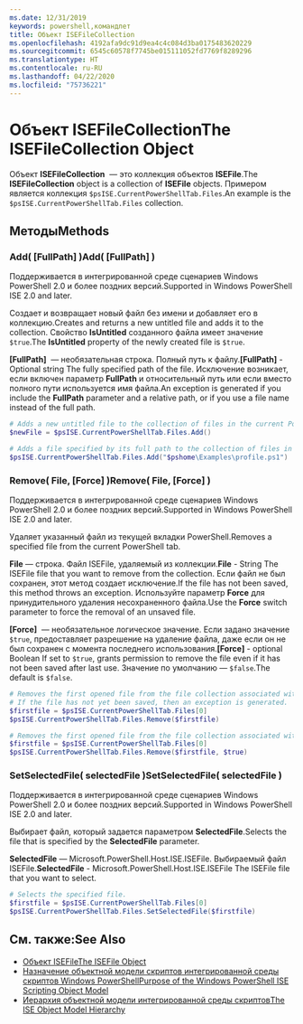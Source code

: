 ```yaml
---
ms.date: 12/31/2019
keywords: powershell,командлет
title: Объект ISEFileCollection
ms.openlocfilehash: 4192afa9dc91d9ea4c4c084d3ba0175483620229
ms.sourcegitcommit: 6545c60578f7745be015111052fd7769f8289296
ms.translationtype: HT
ms.contentlocale: ru-RU
ms.lasthandoff: 04/22/2020
ms.locfileid: "75736221"
---
```

# <a name="the-isefilecollection-object"></a><span data-ttu-id="82d18-103">Объект ISEFileCollection</span><span class="sxs-lookup"><span data-stu-id="82d18-103">The ISEFileCollection Object</span></span>

<span data-ttu-id="82d18-104">Объект **ISEFileCollection**  — это коллекция объектов **ISEFile**.</span><span class="sxs-lookup"><span data-stu-id="82d18-104">The **ISEFileCollection** object is a collection of **ISEFile** objects.</span></span> <span data-ttu-id="82d18-105">Примером является коллекция `$psISE.CurrentPowerShellTab.Files`.</span><span class="sxs-lookup"><span data-stu-id="82d18-105">An example is the `$psISE.CurrentPowerShellTab.Files` collection.</span></span>

## <a name="methods"></a><span data-ttu-id="82d18-106">Методы</span><span class="sxs-lookup"><span data-stu-id="82d18-106">Methods</span></span>

### <a name="add-fullpath-"></a><span data-ttu-id="82d18-107">Add\( \[FullPath\] \)</span><span class="sxs-lookup"><span data-stu-id="82d18-107">Add\( \[FullPath\] \)</span></span>

<span data-ttu-id="82d18-108">Поддерживается в интегрированной среде сценариев Windows PowerShell 2.0 и более поздних версий.</span><span class="sxs-lookup"><span data-stu-id="82d18-108">Supported in Windows PowerShell ISE 2.0 and later.</span></span>

<span data-ttu-id="82d18-109">Создает и возвращает новый файл без имени и добавляет его в коллекцию.</span><span class="sxs-lookup"><span data-stu-id="82d18-109">Creates and returns a new untitled file and adds it to the collection.</span></span> <span data-ttu-id="82d18-110">Свойство **IsUntitled** созданного файла имеет значение `$true`.</span><span class="sxs-lookup"><span data-stu-id="82d18-110">The **IsUntitled** property of the newly created file is `$true`.</span></span>

<span data-ttu-id="82d18-111">**\[FullPath\]**  — необязательная строка. Полный путь к файлу.</span><span class="sxs-lookup"><span data-stu-id="82d18-111">**\[FullPath\]** - Optional string The fully specified path of the file.</span></span> <span data-ttu-id="82d18-112">Исключение возникает, если включен параметр **FullPath** и относительный путь или если вместо полного пути используется имя файла.</span><span class="sxs-lookup"><span data-stu-id="82d18-112">An exception is generated if you include the **FullPath** parameter and a relative path, or if you use a file name instead of the full path.</span></span>

```powershell
# Adds a new untitled file to the collection of files in the current PowerShell tab.
$newFile = $psISE.CurrentPowerShellTab.Files.Add()

# Adds a file specified by its full path to the collection of files in the current PowerShell tab.
$psISE.CurrentPowerShellTab.Files.Add("$pshome\Examples\profile.ps1")
```

### <a name="remove-file-force-"></a><span data-ttu-id="82d18-113">Remove\( File, \[Force\] \)</span><span class="sxs-lookup"><span data-stu-id="82d18-113">Remove\( File, \[Force\] \)</span></span>

<span data-ttu-id="82d18-114">Поддерживается в интегрированной среде сценариев Windows PowerShell 2.0 и более поздних версий.</span><span class="sxs-lookup"><span data-stu-id="82d18-114">Supported in Windows PowerShell ISE 2.0 and later.</span></span>

<span data-ttu-id="82d18-115">Удаляет указанный файл из текущей вкладки PowerShell.</span><span class="sxs-lookup"><span data-stu-id="82d18-115">Removes a specified file from the current PowerShell tab.</span></span>

<span data-ttu-id="82d18-116">**File** — строка. Файл ISEFile, удаляемый из коллекции.</span><span class="sxs-lookup"><span data-stu-id="82d18-116">**File** - String The ISEFile file that you want to remove from the collection.</span></span> <span data-ttu-id="82d18-117">Если файл не был сохранен, этот метод создает исключение.</span><span class="sxs-lookup"><span data-stu-id="82d18-117">If the file has not been saved, this method throws an exception.</span></span> <span data-ttu-id="82d18-118">Используйте параметр **Force** для принудительного удаления несохраненного файла.</span><span class="sxs-lookup"><span data-stu-id="82d18-118">Use the **Force** switch parameter to force the removal of an unsaved file.</span></span>

<span data-ttu-id="82d18-119">**\[Force\]**  — необязательное логическое значение. Если задано значение `$true`, предоставляет разрешение на удаление файла, даже если он не был сохранен с момента последнего использования.</span><span class="sxs-lookup"><span data-stu-id="82d18-119">**\[Force\]** - optional Boolean If set to `$true`, grants permission to remove the file even if it has not been saved after last use.</span></span> <span data-ttu-id="82d18-120">Значение по умолчанию — `$false`.</span><span class="sxs-lookup"><span data-stu-id="82d18-120">The default is `$false`.</span></span>

```powershell
# Removes the first opened file from the file collection associated with the current PowerShell tab.
# If the file has not yet been saved, then an exception is generated.
$firstfile = $psISE.CurrentPowerShellTab.Files[0]
$psISE.CurrentPowerShellTab.Files.Remove($firstfile)

# Removes the first opened file from the file collection associated with the current PowerShell tab, even if it has not been saved.
$firstfile = $psISE.CurrentPowerShellTab.Files[0]
$psISE.CurrentPowerShellTab.Files.Remove($firstfile, $true)
```

### <a name="setselectedfile-selectedfile-"></a><span data-ttu-id="82d18-121">SetSelectedFile\( selectedFile \)</span><span class="sxs-lookup"><span data-stu-id="82d18-121">SetSelectedFile\( selectedFile \)</span></span>

<span data-ttu-id="82d18-122">Поддерживается в интегрированной среде сценариев Windows PowerShell 2.0 и более поздних версий.</span><span class="sxs-lookup"><span data-stu-id="82d18-122">Supported in Windows PowerShell ISE 2.0 and later.</span></span>

<span data-ttu-id="82d18-123">Выбирает файл, который задается параметром **SelectedFile**.</span><span class="sxs-lookup"><span data-stu-id="82d18-123">Selects the file that is specified by the **SelectedFile** parameter.</span></span>

<span data-ttu-id="82d18-124">**SelectedFile** — Microsoft.PowerShell.Host.ISE.ISEFile. Выбираемый файл ISEFile.</span><span class="sxs-lookup"><span data-stu-id="82d18-124">**SelectedFile** - Microsoft.PowerShell.Host.ISE.ISEFile The ISEFile file that you want to select.</span></span>

```powershell
# Selects the specified file.
$firstfile = $psISE.CurrentPowerShellTab.Files[0]
$psISE.CurrentPowerShellTab.Files.SetSelectedFile($firstfile)
```

## <a name="see-also"></a><span data-ttu-id="82d18-125">См. также:</span><span class="sxs-lookup"><span data-stu-id="82d18-125">See Also</span></span>

- [<span data-ttu-id="82d18-126">Объект ISEFile</span><span class="sxs-lookup"><span data-stu-id="82d18-126">The ISEFile Object</span></span>](The-ISEFile-Object.md)
- [<span data-ttu-id="82d18-127">Назначение объектной модели скриптов интегрированной среды скриптов Windows PowerShell</span><span class="sxs-lookup"><span data-stu-id="82d18-127">Purpose of the Windows PowerShell ISE Scripting Object Model</span></span>](Purpose-of-the-Windows-PowerShell-ISE-Scripting-Object-Model.md)
- [<span data-ttu-id="82d18-128">Иерархия объектной модели интегрированной среды скриптов</span><span class="sxs-lookup"><span data-stu-id="82d18-128">The ISE Object Model Hierarchy</span></span>](The-ISE-Object-Model-Hierarchy.md)
